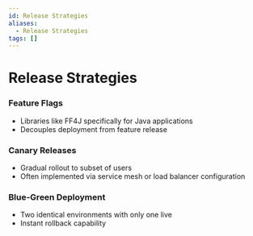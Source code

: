 ```yaml
---
id: Release Strategies
aliases:
  - Release Strategies
tags: []
---
```


# Release Strategies

### Feature Flags

- Libraries like FF4J specifically for Java applications
- Decouples deployment from feature release

### Canary Releases

- Gradual rollout to subset of users
- Often implemented via service mesh or load balancer configuration

### Blue-Green Deployment

- Two identical environments with only one live
- Instant rollback capability
